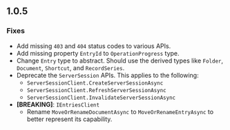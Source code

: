 ## 1.0.5

### Fixes
- Add missing `403` and `404` status codes to various APIs.
- Add missing property `EntryId` to `OperationProgress` type.
- Change `Entry` type to abstract. Should use the derived types like `Folder`, `Document`, `Shortcut`, and `RecordSeries`.
- Deprecate the `ServerSession` APIs. This applies to the following:
  - `ServerSessionClient.CreateServerSessionAsync`
  - `ServerSessionClient.RefreshServerSessionAsync`
  - `ServerSessionClient.InvalidateServerSessionAsync`
- **[BREAKING]**: `IEntriesClient`
  - Rename `MoveOrRenameDocumentAsync` to `MoveOrRenameEntryAsync` to better represent its capability.
